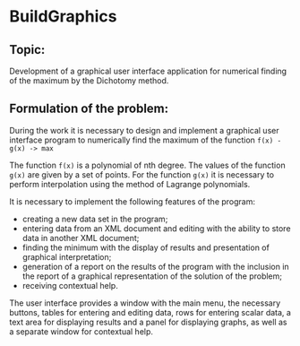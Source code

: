 # BuildGraphics

## Topic:
Development of a graphical user interface application for numerical finding of the maximum by the Dichotomy method.

## Formulation of the problem:
During the work it is necessary to design and implement a graphical user interface program to numerically find the maximum of the function
`f(x) - g(x) -> max`

The function `f(x)` is a polynomial of nth degree. The values of the function `g(x)` are given by a set of points. For the function `g(x)` it is necessary to perform interpolation using the method of Lagrange polynomials.


It is necessary to implement the following features of the program:
- creating a new data set in the program;
- entering data from an XML document and editing with the ability to store data in another XML document;
- finding the minimum with the display of results and presentation of graphical interpretation;
- generation of a report on the results of the program with the inclusion in the report of a graphical representation of the solution of the problem;
- receiving contextual help.


The user interface provides a window with the main menu, the necessary buttons, tables for entering and editing data, rows for entering scalar data, a text area for displaying results and a panel for displaying graphs, as well as a separate window for contextual help.
